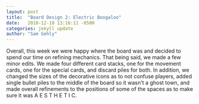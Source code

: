```yaml
---
layout: post
title:  "Board Design 2: Electric Boogaloo"
date:   2018-12-10 13:16:11 -0500
categories: jekyll update
author: "Sam Gehly"
--- 
```

Overall, this week we were happy where the board was and decided to spend our time on refining mechanics. That being said, we made a few minor edits. We made four different card stacks, one for the movement cards, one for the special cards, and discard piles for both. In addition, we changed the sizes of the decorative icons as to not confuse players, added single bullet piles to the middle of the board so it wasn't a ghost town, and made overall refinements to the positions of some of the spaces as to make sure it was A E S T H E T I C.